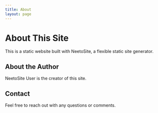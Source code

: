 ```yaml
---
title: About
layout: page
---
```


# About This Site

This is a static website built with NeetoSite, a flexible static site generator.

## About the Author

NeetoSite User is the creator of this site.

## Contact

Feel free to reach out with any questions or comments.
